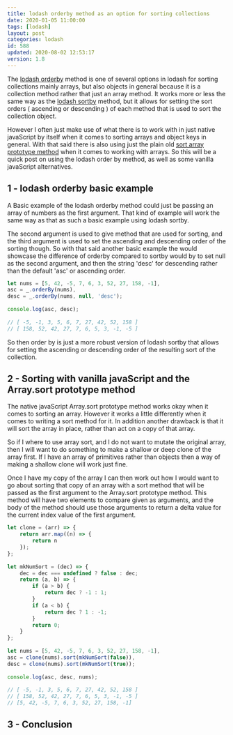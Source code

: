 ```yaml
---
title: lodash orderby method as an option for sorting collections
date: 2020-01-05 11:00:00
tags: [lodash]
layout: post
categories: lodash
id: 588
updated: 2020-08-02 12:53:17
version: 1.8
---
```


The [lodash orderby](https://lodash.com/docs/4.17.15#orderBy) method is one of several options in lodash for sorting collections mainly arrays, but also objects in general because it is a collection method rather that just an array method. It works more or less the same way as the [lodash sortby](/2018/07/06/lodash_sortby/) method, but it allows for setting the sort orders \( ascending or descending \) of each method that is used to sort the collection object. 

However I often just make use of what there is to work with in just native javaScript by itself when it comes to sorting arrays and object keys in general. With that said there is also using just the plain old [sort array prototype method](/2019/12/02/js-array-sort/) when it comes to working  with arrays. So this will be a quick post on using the lodash order by method, as well as some vanilla javaScript alternatives.

<!-- more -->

## 1 - lodash orderby basic example

A Basic example of the lodash orderby method could just be passing an array of numbers as the first argument. That kind of example will work the same way as that as such a basic example using lodash sortby. 

The second argument is used to give method that are used for sorting, and the third argument is used to set the ascending and descending order of the sorting though. So with that said another basic example the would showcase the difference of orderby compared to sortby would by to set null as the second argument, and then the string 'desc' for descending rather than the default 'asc' or ascending order.

```js
let nums = [5, 42, -5, 7, 6, 3, 52, 27, 158, -1],
asc = _.orderBy(nums),
desc = _.orderBy(nums, null, 'desc');
 
console.log(asc, desc);
 
// [ -5, -1, 3, 5, 6, 7, 27, 42, 52, 158 ]
// [ 158, 52, 42, 27, 7, 6, 5, 3, -1, -5 ]
```

So then order by is just a more robust version of lodash sortby that allows for setting the ascending or descending order of the resulting sort of the collection.

## 2 - Sorting with vanilla javaScript and the Array.sort prototype method

The native javaScript Array.sort prototype method works okay when it comes to sorting an array. However it works a little differently when it comes to writing a sort method for it. In addition another drawback is that it will sort the array in place, rather than act on a copy of that array.

So if I where to use array sort, and I do not want to mutate the original array, then I will want to do something to make a shallow or deep clone of the array first. If I have an array of primitives rather than objects then a way of making a shallow clone will work just fine. 

Once I have my copy of the array I can then work out how I would want to go about sorting that copy of an array with a sort method that will be passed as the first argument to the Array.sort prototype method. This method will have two elements to compare given as arguments, and the body of the method should use those arguments to return a delta value for the current index value of the first argument.

```js
let clone = (arr) => {
    return arr.map((n) => {
        return n
    });
};
 
let mkNumSort = (dec) => {
    dec = dec === undefined ? false : dec;
    return (a, b) => {
        if (a > b) {
            return dec ? -1 : 1;
        }
        if (a < b) {
            return dec ? 1 : -1;
        }
        return 0;
    }
};
 
let nums = [5, 42, -5, 7, 6, 3, 52, 27, 158, -1],
asc = clone(nums).sort(mkNumSort(false)),
desc = clone(nums).sort(mkNumSort(true));
 
console.log(asc, desc, nums);
 
// [ -5, -1, 3, 5, 6, 7, 27, 42, 52, 158 ]
// [ 158, 52, 42, 27, 7, 6, 5, 3, -1, -5 ]
// [5, 42, -5, 7, 6, 3, 52, 27, 158, -1]
```

## 3 - Conclusion